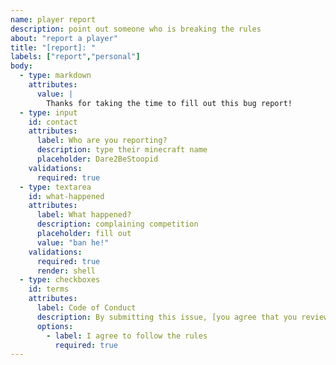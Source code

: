 ```yaml
---
name: player report
description: point out someone who is breaking the rules
about: "report a player"
title: "[report]: "
labels: ["report","personal"]
body:
  - type: markdown
    attributes:
      value: |
        Thanks for taking the time to fill out this bug report!
  - type: input
    id: contact
    attributes:
      label: Who are you reporting?
      description: type their minecraft name
      placeholder: Dare2BeStoopid
    validations:
      required: true
  - type: textarea
    id: what-happened
    attributes:
      label: What happened?
      description: complaining competition
      placeholder: fill out
      value: "ban he!"
    validations:
      required: true
      render: shell
  - type: checkboxes
    id: terms
    attributes:
      label: Code of Conduct
      description: By submitting this issue, [you agree that you reviewed the rules](https://github.com/soapstain22/GourmetServer/wiki/Rules) and are aware of the weight of such a claim 
      options:
        - label: I agree to follow the rules
          required: true
---
```

